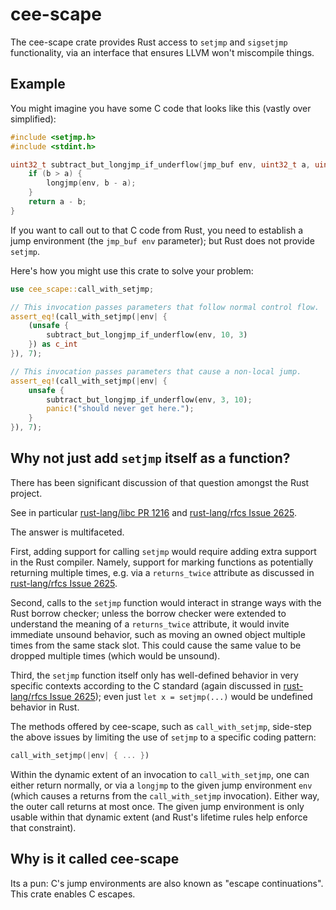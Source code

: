 # cee-scape

The cee-scape crate provides Rust access to `setjmp` and `sigsetjmp`
functionality, via an interface that ensures LLVM won't miscompile things.

## Example

You might imagine you have some C code that looks like this (vastly over simplified):

```c
#include <setjmp.h>
#include <stdint.h>

uint32_t subtract_but_longjmp_if_underflow(jmp_buf env, uint32_t a, uint32_t b) {
    if (b > a) {
        longjmp(env, b - a);
    }
    return a - b;
}
```

If you want to call out to that C code from Rust, you need to establish a jump
environment (the `jmp_buf env` parameter); but Rust does not provide `setjmp`.

Here's how you might use this crate to solve your problem:

```rust
use cee_scape::call_with_setjmp;

// This invocation passes parameters that follow normal control flow.
assert_eq!(call_with_setjmp(|env| {
    (unsafe {
        subtract_but_longjmp_if_underflow(env, 10, 3)
    }) as c_int
}), 7);

// This invocation passes parameters that cause a non-local jump.
assert_eq!(call_with_setjmp(|env| {
    unsafe {
        subtract_but_longjmp_if_underflow(env, 3, 10);
        panic!("should never get here.");
    }
}), 7);
```

## Why not just add `setjmp` itself as a function?

There has been significant discussion of that question amongst the Rust project.

See in particular [rust-lang/libc PR 1216] and [rust-lang/rfcs Issue 2625].

[rust-lang/libc PR 1216]: https://github.com/rust-lang/libc/pull/1216
[rust-lang/rfcs Issue 2625]: https://github.com/rust-lang/rfcs/issues/2625

The answer is multifaceted.

First, adding support for calling `setjmp` would require adding extra support in
the Rust compiler. Namely, support for marking functions as potentially
returning multiple times, e.g. via a `returns_twice` attribute as discussed in
[rust-lang/rfcs Issue 2625][].

Second, calls to the `setjmp` function would interact in strange ways with the
Rust borrow checker; unless the borrow checker were extended to understand the
meaning of a `returns_twice` attribute, it would invite immediate unsound
behavior, such as moving an owned object multiple times from the same stack
slot. This could cause the same value to be dropped multiple times (which would
be unsound).

Third, the `setjmp` function itself only has well-defined behavior in very
specific contexts according to the C standard (again discussed in
[rust-lang/rfcs Issue 2625]); even just `let x = setjmp(...)` would be undefined
behavior in Rust.

The methods offered by cee-scape, such as `call_with_setjmp`, side-step the above
issues by limiting the use of `setjmp` to a specific coding pattern: 

```rust
call_with_setjmp(|env| { ... })
```

Within the dynamic extent of an invocation to `call_with_setjmp`, one can either
return normally, or via a `longjmp` to the given jump environment `env` (which
causes a returns from the `call_with_setjmp` invocation). Either way, the outer
call returns at most once. The given jump environment is only usable within that
dynamic extent (and Rust's lifetime rules help enforce that constraint).

## Why is it called cee-scape

Its a pun: C's jump environments are also known as "escape continuations". This
crate enables C escapes.
